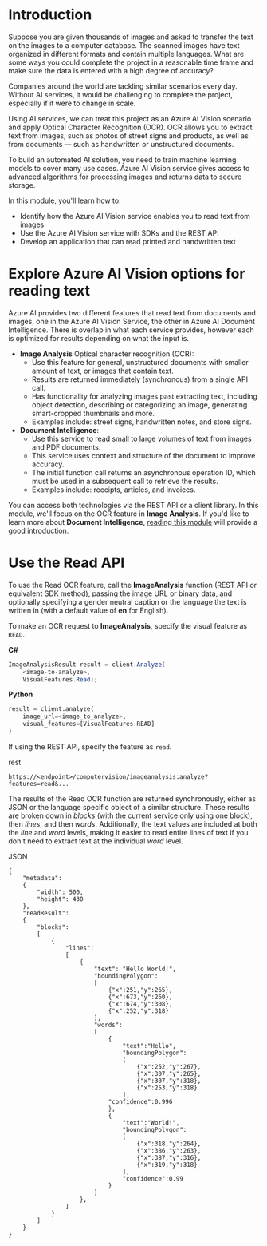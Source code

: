 # Introduction

Suppose you are given thousands of images and asked to transfer the text on the images to a computer database. The scanned images have text organized in different formats and contain multiple languages. What are some ways you could complete the project in a reasonable time frame and make sure the data is entered with a high degree of accuracy?

Companies around the world are tackling similar scenarios every day. Without AI services, it would be challenging to complete the project, especially if it were to change in scale.

Using AI services, we can treat this project as an Azure AI Vision scenario and apply Optical Character Recognition (OCR). OCR allows you to extract text from images, such as photos of street signs and products, as well as from documents — such as handwritten or unstructured documents.

To build an automated AI solution, you need to train machine learning models to cover many use cases. Azure AI Vision service gives access to advanced algorithms for processing images and returns data to secure storage.

In this module, you'll learn how to:

- Identify how the Azure AI Vision service enables you to read text from images
- Use the Azure AI Vision service with SDKs and the REST API
- Develop an application that can read printed and handwritten text
# Explore Azure AI Vision options for reading text

Azure AI provides two different features that read text from documents and images, one in the Azure AI Vision Service, the other in Azure AI Document Intelligence. There is overlap in what each service provides, however each is optimized for results depending on what the input is.

- **Image Analysis** Optical character recognition (OCR):
    - Use this feature for general, unstructured documents with smaller amount of text, or images that contain text.
    - Results are returned immediately (synchronous) from a single API call.
    - Has functionality for analyzing images past extracting text, including object detection, describing or categorizing an image, generating smart-cropped thumbnails and more.
    - Examples include: street signs, handwritten notes, and store signs.
- **Document Intelligence**:
    - Use this service to read small to large volumes of text from images and PDF documents.
    - This service uses context and structure of the document to improve accuracy.
    - The initial function call returns an asynchronous operation ID, which must be used in a subsequent call to retrieve the results.
    - Examples include: receipts, articles, and invoices.

You can access both technologies via the REST API or a client library. In this module, we'll focus on the OCR feature in **Image Analysis**. If you'd like to learn more about **Document Intelligence**, [reading this module](https://learn.microsoft.com/en-us/training/modules/use-prebuilt-form-recognizer-models/) will provide a good introduction.

# Use the Read API

To use the Read OCR feature, call the **ImageAnalysis** function (REST API or equivalent SDK method), passing the image URL or binary data, and optionally specifying a gender neutral caption or the language the text is written in (with a default value of **en** for English).

To make an OCR request to **ImageAnalysis**, specify the visual feature as `READ`.

**C#**

```C#
ImageAnalysisResult result = client.Analyze(
    <image-to-analyze>,
    VisualFeatures.Read);
```

**Python**

```Python
result = client.analyze(
    image_url=<image_to_analyze>,
    visual_features=[VisualFeatures.READ]
)
```

If using the REST API, specify the feature as `read`.

rest

```
https://<endpoint>/computervision/imageanalysis:analyze?features=read&...
```

The results of the Read OCR function are returned synchronously, either as JSON or the language specific object of a similar structure. These results are broken down in _blocks_ (with the current service only using one block), then _lines_, and then _words_. Additionally, the text values are included at both the _line_ and _word_ levels, making it easier to read entire lines of text if you don't need to extract text at the individual _word_ level.

JSON

```
{
    "metadata":
    {
        "width": 500,
        "height": 430
    },
    "readResult":
    {
        "blocks":
        [
            {
                "lines":
                [
                    {
                        "text": "Hello World!",
                        "boundingPolygon":
                        [
                            {"x":251,"y":265},
                            {"x":673,"y":260},
                            {"x":674,"y":308},
                            {"x":252,"y":318}
                        ],
                        "words":
                        [
                            {
                                "text":"Hello",
                                "boundingPolygon":
                                [
                                    {"x":252,"y":267},
                                    {"x":307,"y":265},
                                    {"x":307,"y":318},
                                    {"x":253,"y":318}
                                ],
                            "confidence":0.996
                            },
                            {
                                "text":"World!",
                                "boundingPolygon":
                                [
                                    {"x":318,"y":264},
                                    {"x":386,"y":263},
                                    {"x":387,"y":316},
                                    {"x":319,"y":318}
                                ],
                                "confidence":0.99
                            }
                        ]
                    },
                ]
            }
        ]
    }
}
```
